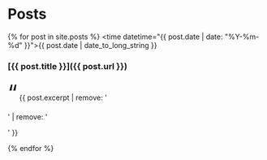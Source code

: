# Posts
{% for post in site.posts %}
  <time datetime="{{ post.date | date: "%Y-%m-%d" }}">{{ post.date | date_to_long_string }}</time>
###  [{{ post.title }}]({{ post.url }})
  <p><span style="font-size:32pt">&ldquo;</span> {{ post.excerpt | remove: '<p>' | remove: '</p>' }}</p>
{% endfor %}
